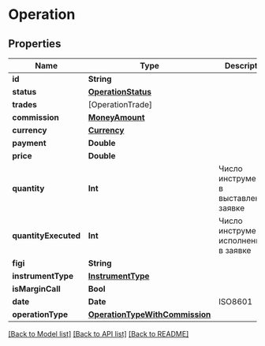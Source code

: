 # Operation

## Properties
Name | Type | Description | Notes
------------ | ------------- | ------------- | -------------
**id** | **String** |  | 
**status** | [**OperationStatus**](OperationStatus.md) |  | 
**trades** | [OperationTrade] |  | [optional] 
**commission** | [**MoneyAmount**](MoneyAmount.md) |  | [optional] 
**currency** | [**Currency**](Currency.md) |  | 
**payment** | **Double** |  | 
**price** | **Double** |  | [optional] 
**quantity** | **Int** | Число инструментов в выставленной заявке | [optional] 
**quantityExecuted** | **Int** | Число инструментов, исполненных в заявке | [optional] 
**figi** | **String** |  | [optional] 
**instrumentType** | [**InstrumentType**](InstrumentType.md) |  | [optional] 
**isMarginCall** | **Bool** |  | 
**date** | **Date** | ISO8601 | 
**operationType** | [**OperationTypeWithCommission**](OperationTypeWithCommission.md) |  | [optional] 

[[Back to Model list]](../README.md#documentation-for-models) [[Back to API list]](../README.md#documentation-for-api-endpoints) [[Back to README]](../README.md)


